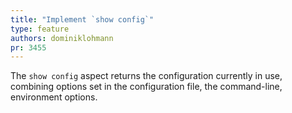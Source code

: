 ```yaml
---
title: "Implement `show config`"
type: feature
authors: dominiklohmann
pr: 3455
---
```


The `show config` aspect returns the configuration currently in use, combining
options set in the configuration file, the command-line, environment options.
